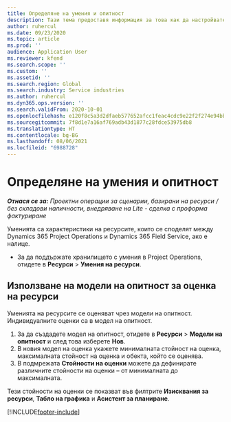 ```yaml
---
title: Определяне на умения и опитност
description: Тази тема предоставя информация за това как да настройвате моделите на опитност за оценяване на ресурси.
author: ruhercul
ms.date: 09/23/2020
ms.topic: article
ms.prod: ''
audience: Application User
ms.reviewer: kfend
ms.search.scope: ''
ms.custom: ''
ms.assetid: ''
ms.search.region: Global
ms.search.industry: Service industries
ms.author: ruhercul
ms.dyn365.ops.version: ''
ms.search.validFrom: 2020-10-01
ms.openlocfilehash: e120f8c5a3d2dfaeb577652afcc1feac4cdc9e22f2f274e94bb674ea3fa52fed
ms.sourcegitcommit: 7f8d1e7a16af769adb43d1877c28fdce53975db8
ms.translationtype: HT
ms.contentlocale: bg-BG
ms.lasthandoff: 08/06/2021
ms.locfileid: "6988728"
---
```

# <a name="define-skills-and-proficiencies"></a>Определяне на умения и опитност

_**Отнася се за:** Проектни операции за сценарии, базирани на ресурси / без складови наличности, внедряване на Lite - сделка с проформа фактуриране_

Уменията са характеристики на ресурсите, които се споделят между Dynamics 365 Project Operations и Dynamics 365 Field Service, ако е налице. 

- За да поддържате хранилището с умения в Project Operations, отидете в **Ресурси** \> **Умения на ресурси**. 

## <a name="use-proficiency-models-to-rate-resources"></a>Използване на модели на опитност за оценка на ресурси

Уменията на ресурсите се оценяват чрез модели на опитност. Индивидуалните оценки са в модел на опитност. 

1. За да създадете модел на опитност, отидете в **Ресурси** \> **Модели на опитност** и след това изберете **Нов**.
2. В новия модел на оценка укажете минималната стойност на оценка, максималната стойност на оценка и обекта, който се оценява.
3. В подмрежата **Стойности на оценки** можете да дефинирате различните стойности на оценки – от минималната до максималната.


Тези стойности на оценки се показват във филтрите **Изисквания за ресурси**, **Табло на графика** и **Асистент за планиране**.


[!INCLUDE[footer-include](../includes/footer-banner.md)]
